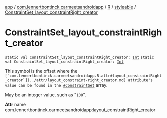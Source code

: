 [app](../../../index.md) / [com.lennertbontinck.carmeetsandroidapp](../../index.md) / [R](../index.md) / [styleable](index.md) / [ConstraintSet_layout_constraintRight_creator](./-constraint-set_layout_constraint-right_creator.md)

# ConstraintSet_layout_constraintRight_creator

`static val ConstraintSet_layout_constraintRight_creator: `[`Int`](https://kotlinlang.org/api/latest/jvm/stdlib/kotlin/-int/index.html)
`static val ConstraintSet_layout_constraintRight_creator: `[`Int`](https://kotlinlang.org/api/latest/jvm/stdlib/kotlin/-int/index.html)

This symbol is the offset where the ``[`com.lennertbontinck.carmeetsandroidapp.R.attr#layout_constraintRight_creator`](../attr/layout_constraint-right_creator.md) attribute's value can be found in the ``[`#ConstraintSet`](-constraint-set.md) array.

May be an integer value, such as "`100`".

**Attr**
name com.lennertbontinck.carmeetsandroidapp:layout_constraintRight_creator

